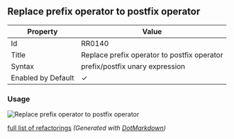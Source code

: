 ## Replace prefix operator to postfix operator

| Property           | Value                                       |
| ------------------ | ------------------------------------------- |
| Id                 | RR0140                                      |
| Title              | Replace prefix operator to postfix operator |
| Syntax             | prefix/postfix unary expression             |
| Enabled by Default | &#x2713;                                    |

### Usage

![Replace prefix operator to postfix operator](../../images/refactorings/ReplacePrefixOperatorWithPostfixOperator.png)

[full list of refactorings](Refactorings.md)
*\(Generated with [DotMarkdown](http://github.com/JosefPihrt/DotMarkdown)\)*